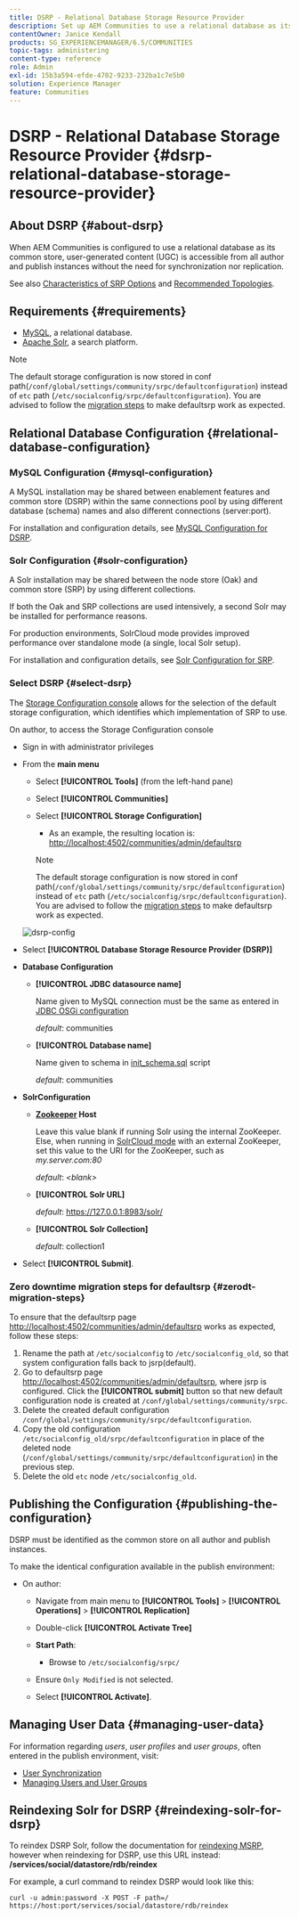 ```yaml
---
title: DSRP - Relational Database Storage Resource Provider
description: Set up AEM Communities to use a relational database as its common store
contentOwner: Janice Kendall
products: SG_EXPERIENCEMANAGER/6.5/COMMUNITIES
topic-tags: administering
content-type: reference
role: Admin
exl-id: 15b3a594-efde-4702-9233-232ba1c7e5b0
solution: Experience Manager
feature: Communities
---
```

# DSRP - Relational Database Storage Resource Provider {#dsrp-relational-database-storage-resource-provider}

## About DSRP {#about-dsrp}

When AEM Communities is configured to use a relational database as its common store, user-generated content (UGC) is accessible from all author and publish instances without the need for synchronization nor replication.

See also [Characteristics of SRP Options](working-with-srp.md#characteristics-of-srp-options) and [Recommended Topologies](topologies.md).

## Requirements {#requirements}

* [MySQL](#mysql-configuration), a relational database.
* [Apache Solr](#solr-configuration), a search platform.

>[!NOTE]
>
>The default storage configuration is now stored in conf path(`/conf/global/settings/community/srpc/defaultconfiguration`) instead of `etc` path (`/etc/socialconfig/srpc/defaultconfiguration`). You are advised to follow the [migration steps](#zerodt-migration-steps) to make defaultsrp work as expected.

## Relational Database Configuration {#relational-database-configuration}

### MySQL Configuration {#mysql-configuration}

A MySQL installation may be shared between enablement features and common store (DSRP) within the same connections pool by using different database (schema) names and also different connections (server:port).

For installation and configuration details, see [MySQL Configuration for DSRP](dsrp-mysql.md).

### Solr Configuration {#solr-configuration}

A Solr installation may be shared between the node store (Oak) and common store (SRP) by using different collections.

If both the Oak and SRP collections are used intensively, a second Solr may be installed for performance reasons.

For production environments, SolrCloud mode provides improved performance over standalone mode (a single, local Solr setup).

For installation and configuration details, see [Solr Configuration for SRP](solr.md).

### Select DSRP {#select-dsrp}

The [Storage Configuration console](srp-config.md) allows for the selection of the default storage configuration, which identifies which implementation of SRP to use.

On author, to access the Storage Configuration console

* Sign in with administrator privileges
* From the **main menu**

  * Select **[!UICONTROL Tools]** (from the left-hand pane)
  * Select **[!UICONTROL Communities]**
  * Select **[!UICONTROL Storage Configuration]**

    * As an example, the resulting location is: [http://localhost:4502/communities/admin/defaultsrp](http://localhost:4502/communities/admin/defaultsrp)
    
    >[!NOTE]
    >
    >The default storage configuration is now stored in conf path(`/conf/global/settings/community/srpc/defaultconfiguration`)      instead of `etc` path (`/etc/socialconfig/srpc/defaultconfiguration`). You are advised to follow the [migration steps](#zerodt-migration-steps) to make defaultsrp work as expected.

   ![dsrp-config](assets/dsrp-config.png)

* Select **[!UICONTROL Database Storage Resource Provider (DSRP)]**
* **Database Configuration**

  * **[!UICONTROL JDBC datasource name]**

    Name given to MySQL connection must be the same as entered in [JDBC OSGi configuration](dsrp-mysql.md#configurejdbcconnections)

    *default*: communities

   * **[!UICONTROL Database name]**

     Name given to schema in [init_schema.sql](dsrp-mysql.md#obtain-the-sql-script) script

      *default*: communities

* **SolrConfiguration**

  * **[Zookeeper](https://solr.apache.org/guide/6_6/using-zookeeper-to-manage-configuration-files.html) Host**

    Leave this value blank if running Solr using the internal ZooKeeper. Else, when running in [SolrCloud mode](solr.md#solrcloud-mode) with an external ZooKeeper, set this value to the URI for the ZooKeeper, such as *my.server.com:80*

    *default*: *&lt;blank&gt;*

  * **[!UICONTROL Solr URL]**

    *default*: https://127.0.0.1:8983/solr/

  * **[!UICONTROL Solr Collection]**

    *default*: collection1

* Select **[!UICONTROL Submit]**.

### Zero downtime migration steps for defaultsrp {#zerodt-migration-steps}

To ensure that the defaultsrp page [http://localhost:4502/communities/admin/defaultsrp](http://localhost:4502/communities/admin/defaultsrp) works as expected, follow these steps:

1. Rename the path at `/etc/socialconfig` to `/etc/socialconfig_old`, so that system configuration falls back to jsrp(default).
1. Go to defaultsrp page [http://localhost:4502/communities/admin/defaultsrp](http://localhost:4502/communities/admin/defaultsrp), where jsrp is configured. Click the **[!UICONTROL submit]** button so that new default configuration node is created at `/conf/global/settings/community/srpc`.
1. Delete the created default configuration `/conf/global/settings/community/srpc/defaultconfiguration`.
1. Copy the old configuration `/etc/socialconfig_old/srpc/defaultconfiguration` in place of the deleted node (`/conf/global/settings/community/srpc/defaultconfiguration`) in the previous step.
1. Delete the old `etc` node `/etc/socialconfig_old`.

## Publishing the Configuration {#publishing-the-configuration}

DSRP must be identified as the common store on all author and publish instances.

To make the identical configuration available in the publish environment:

* On author:

  * Navigate from main menu to **[!UICONTROL Tools]** > **[!UICONTROL Operations]** > **[!UICONTROL Replication]**
  * Double-click **[!UICONTROL Activate Tree]**
  * **Start Path**:

    * Browse to `/etc/socialconfig/srpc/`

  * Ensure `Only Modified` is not selected.
  * Select **[!UICONTROL Activate]**.

## Managing User Data {#managing-user-data}

For information regarding *users*, *user profiles* and *user groups*, often entered in the publish environment, visit:

* [User Synchronization](sync.md)
* [Managing Users and User Groups](users.md)

## Reindexing Solr for DSRP {#reindexing-solr-for-dsrp}

To reindex DSRP Solr, follow the documentation for [reindexing MSRP](msrp.md#msrp-reindex-tool), however when reindexing for DSRP, use this URL instead: **/services/social/datastore/rdb/reindex**

For example, a curl command to reindex DSRP would look like this:

```shell
curl -u admin:password -X POST -F path=/ https://host:port/services/social/datastore/rdb/reindex
```
